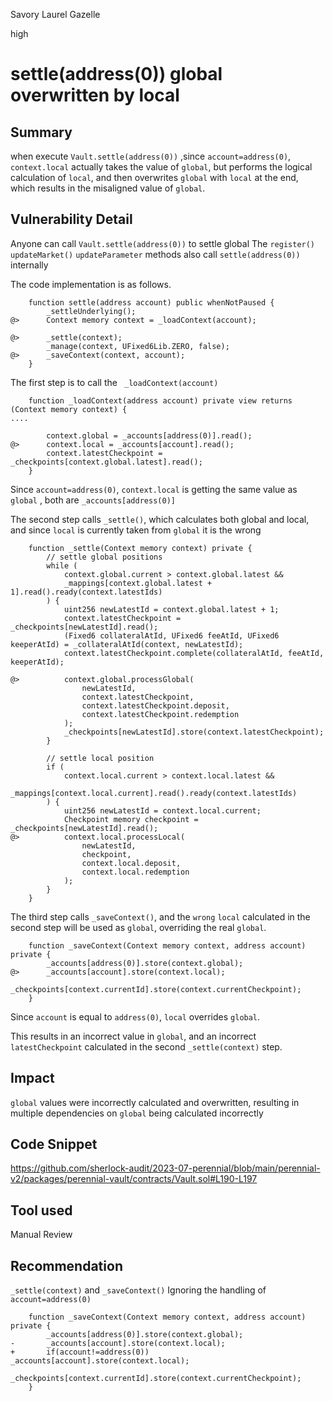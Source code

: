 Savory Laurel Gazelle

high

# settle(address(0)) global overwritten by local
## Summary
when execute `Vault.settle(address(0))` ,since `account=address(0)`, `context.local` actually takes the value of `global`, but performs the logical calculation of `local`, and then overwrites `global` with `local` at the end, which results in the misaligned value of `global`.

## Vulnerability Detail
Anyone can call `Vault.settle(address(0))` to settle global 
The `register()` `updateMarket()` `updateParameter` methods also call `settle(address(0))` internally

The code implementation is as follows.
```solidity
    function settle(address account) public whenNotPaused {
        _settleUnderlying();
@>      Context memory context = _loadContext(account);

@>      _settle(context);
        _manage(context, UFixed6Lib.ZERO, false);
@>      _saveContext(context, account);
    }
```

The first step is to call the ` _loadContext(account)`
```solidity
    function _loadContext(address account) private view returns (Context memory context) {
....

        context.global = _accounts[address(0)].read();
@>      context.local = _accounts[account].read();
        context.latestCheckpoint = _checkpoints[context.global.latest].read();
    }
```

Since `account=address(0)`, `context.local` is getting the same value as `global` , both are `_accounts[address(0)]`

The second step calls `_settle()`, which calculates both global and local, and since `local` is currently taken from `global` it is the wrong
```solidity
    function _settle(Context memory context) private {
        // settle global positions
        while (
            context.global.current > context.global.latest &&
            _mappings[context.global.latest + 1].read().ready(context.latestIds)
        ) {
            uint256 newLatestId = context.global.latest + 1;
            context.latestCheckpoint = _checkpoints[newLatestId].read();
            (Fixed6 collateralAtId, UFixed6 feeAtId, UFixed6 keeperAtId) = _collateralAtId(context, newLatestId);
            context.latestCheckpoint.complete(collateralAtId, feeAtId, keeperAtId);

@>          context.global.processGlobal(
                newLatestId,
                context.latestCheckpoint,
                context.latestCheckpoint.deposit,
                context.latestCheckpoint.redemption
            );
            _checkpoints[newLatestId].store(context.latestCheckpoint);
        }

        // settle local position
        if (
            context.local.current > context.local.latest &&
            _mappings[context.local.current].read().ready(context.latestIds)
        ) {
            uint256 newLatestId = context.local.current;
            Checkpoint memory checkpoint = _checkpoints[newLatestId].read();
@>          context.local.processLocal(
                newLatestId,
                checkpoint,
                context.local.deposit,
                context.local.redemption
            );
        }
    }
```

The third step calls `_saveContext()`, and the `wrong` `local` calculated in the second step will be used as `global`, overriding the real `global`.

```solidity
    function _saveContext(Context memory context, address account) private {
        _accounts[address(0)].store(context.global);
@>      _accounts[account].store(context.local);
        _checkpoints[context.currentId].store(context.currentCheckpoint);
    }
```
Since `account` is equal to `address(0)`, `local` overrides `global`.

This results in an incorrect value in `global`, and an incorrect `latestCheckpoint` calculated in the second `_settle(context)` step.



## Impact
`global` values were incorrectly calculated and overwritten, resulting in multiple dependencies on `global` being calculated incorrectly

## Code Snippet
https://github.com/sherlock-audit/2023-07-perennial/blob/main/perennial-v2/packages/perennial-vault/contracts/Vault.sol#L190-L197

## Tool used

Manual Review

## Recommendation
`_settle(context)` and `_saveContext()`  Ignoring the handling of `account=address(0)`

```solidity
    function _saveContext(Context memory context, address account) private {
        _accounts[address(0)].store(context.global);
-       _accounts[account].store(context.local);
+       if(account!=address(0)) _accounts[account].store(context.local);
        _checkpoints[context.currentId].store(context.currentCheckpoint);
    }
```
